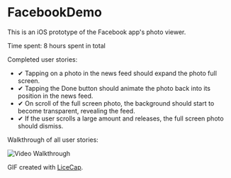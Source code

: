 FacebookDemo
============

This is an iOS prototype of the Facebook app's photo viewer.

Time spent: 8 hours spent in total

Completed user stories:

* &#10004; Tapping on a photo in the news feed should expand the photo full screen.
* &#10004; Tapping the Done button should animate the photo back into its position in the news feed.
* &#10004; On scroll of the full screen photo, the background should start to become transparent, revealing the feed.
* &#10004; If the user scrolls a large amount and releases, the full screen photo should dismiss.


Walkthrough of all user stories:

![Video Walkthrough](FacebookDemo.gif)

GIF created with [LiceCap](http://www.cockos.com/licecap/).
